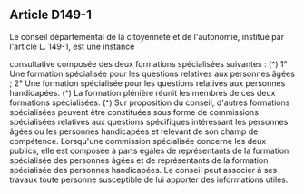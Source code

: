 ## Article D149-1

Le conseil départemental de la citoyenneté et de l'autonomie, institué par l'article L. 149-1, est une instance

consultative composée des deux formations spécialisées suivantes : (^)
1° Une formation spécialisée pour les questions relatives aux personnes âgées ;
2° Une formation spécialisée pour les questions relatives aux personnes handicapées. (^)
La formation plénière réunit les membres de ces deux formations spécialisées. (^)
Sur proposition du conseil, d'autres formations spécialisées peuvent être constituées sous forme de
commissions spécialisées relatives aux questions spécifiques intéressant les personnes âgées ou les personnes
handicapées et relevant de son champ de compétence. Lorsqu'une commission spécialisée concerne les deux
publics, elle est composée à parts égales de représentants de la formation spécialisée des personnes âgées et
de représentants de la formation spécialisée des personnes handicapées.
Le conseil peut associer à ses travaux toute personne susceptible de lui apporter des informations utiles.

